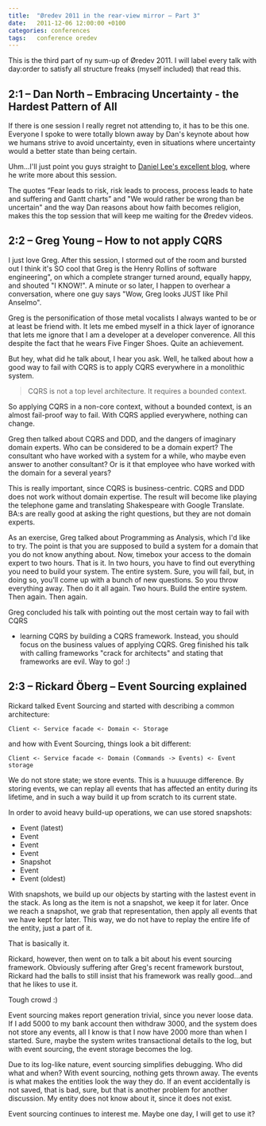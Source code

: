 ```yaml
---
title:  "Øredev 2011 in the rear-view mirror – Part 3"
date:   2011-12-06 12:00:00 +0100
categories: conferences
tags: 	conference oredev
---
```



This is the third part of ny sum-up of Øredev 2011. I will label every talk with
day:order to satisfy all structure freaks (myself included) that read this.



## 2:1 – Dan North – Embracing Uncertainty - the Hardest Pattern of All

If there is one session I really regret not attending to, it has to be this one.
Everyone I spoke to were totally blown away by Dan's keynote about how we humans
strive to avoid uncertainty, even in situations where uncertainty would a better
state than being certain.

Uhm...I'll just point you guys straight to [Daniel Lee's excellent blog](https://danlimerick.wordpress.com/2011/11/10/redev-2011-day-2-rollercoaster-ride/),
where he write more about this session.

The quotes “Fear leads to risk, risk leads to process, process leads to hate and
suffering and Gantt charts” and "We would rather be wrong than be uncertain" and
the way Dan reasons about how faith becomes religion, makes this the top session
that will keep me waiting for the Øredev videos.



## 2:2 – Greg Young – How to not apply CQRS

I just love Greg. After this session, I stormed out of the room and bursted out 
I think it's SO cool that Greg is the Henry Rollins of software engineering", on
which a complete stranger turned around, equally happy, and shouted "I KNOW!". A
minute or so later, I happen to overhear a conversation, where one guy says "Wow,
Greg looks JUST like Phil Anselmo".

Greg is the personification of those metal vocalists I always wanted to be or at
least be friend with. It lets me embed myself in a thick layer of ignorance that
lets me ignore that I am a developer at a developer converence. All this despite
the fact that he wears Five Finger Shoes. Quite an achievement.

But hey, what did he talk about, I hear you ask. Well, he talked about how a good
way to fail with CQRS is to apply CQRS everywhere in a monolithic system. 

> CQRS is not a top level architecture. It requires a bounded context.

So applying CQRS in a non-core context, without a bounded context, is an almost
fail-proof way to fail. With CQRS applied everywhere, nothing can change.

Greg then talked about CQRS and DDD, and the dangers of imaginary domain experts.
Who can be considered to be a domain expert? The consultant who have worked with
a system for a while, who maybe even answer to another consultant? Or is it that
employee who have worked with the domain for a several years?

This is really important, since CQRS is business-centric. CQRS and DDD does not
work without domain expertise. The result will become like playing the telephone
game and translating Shakespeare with Google Translate. BA:s are really good at
asking the right questions, but they are not domain experts.

As an exercise, Greg talked about Programming as Analysis, which I'd like to try.
The point is that you are supposed to build a system for a domain that you do not
know anything about. Now, timebox your access to the domain expert to two hours.
That is it. In two hours, you have to find out everything you need to build your
system. The entire system. Sure, you will fail, but, in doing so, you'll come up
with a bunch of new questions. So you throw everything away. Then do it all again.
Two hours. Build the entire system. Then again. Then again.

Greg concluded his talk with pointing out the most certain way to fail with CQRS
- learning CQRS by building a CQRS framework. Instead, you should focus on the
business values of applying CQRS. Greg finished his talk with calling frameworks 
"crack for architects" and stating that frameworks are evil. Way to go! :)


## 2:3 – Rickard Öberg – Event Sourcing explained

Rickard talked Event Sourcing and started with describing a common architecture:

	Client <- Service facade <- Domain <- Storage

and how with Event Sourcing, things look a bit different:

	Client <- Service facade <- Domain (Commands -> Events) <- Event storage

We do not store state; we store events. This is a huuuuge difference. By storing
events, we can replay all events that has affected an entity during its lifetime,
and in such a way build it up from scratch to its current state.

In order to avoid heavy build-up operations, we can use stored snapshots:

- Event (latest)
- Event
- Event
- Event
- Snapshot
- Event
- Event (oldest)

With snapshots, we build up our objects by starting with the lastest event in the
stack. As long as the item is not a snapshot, we keep it for later. Once we reach
a snapshot, we grab that representation, then apply all events that we have kept
for later. This way, we do not have to replay the entire life of the entity, just
a part of it.

That is basically it.

Rickard, however, then went on to talk a bit about his event sourcing framework.
Obviously suffering after Greg's recent framework burstout, Rickard had the balls
to still insist that his framework was really good...and that he likes to use it.

Tough crowd :)

Event sourcing makes report generation trivial, since you never loose data. If I
add 5000 to my bank account then withdraw 3000, and the system does not store any
events, all I know is that I now have 2000 more than when I started. Sure, maybe
the system writes transactional details to the log, but with event sourcing, the
event storage becomes the log.

Due to its log-like nature, event sourcing simplifies debugging. Who did what and
when? With event sourcing, nothing gets thrown away. The events is what makes the
entities look the way they do. If an event accidentally is not saved, that is bad,
sure, but that is another problem for another discussion. My entity does not know
about it, since it does not exist.

Event sourcing continues to interest me. Maybe one day, I will get to use it?


